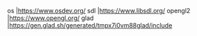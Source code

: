os      |https://www.osdev.org/
sdl     |https://www.libsdl.org/
opengl2 |https://www.opengl.org/
glad    |https://gen.glad.sh/generated/tmpx7i0vm88glad/include
